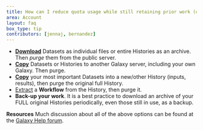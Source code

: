 ```yaml
---
title: How can I reduce quota usage while still retaining prior work (data, tools, methods)?
area: Account
layout: faq
box_type: tip
contributors: [jennaj, bernandez]
---
```

* [**Download**](https://training.galaxyproject.org/training-material/faqs/galaxy/datasets_download_datasets.html) Datasets as individual files or entire Histories as an archive. Then *purge* them from the public server.
* [**Copy**](https://training.galaxyproject.org/training-material/faqs/galaxy/histories_copy_dataset.html) Datasets or Histories to another Galaxy server, including your own Galaxy. Then purge.
* [**Copy**](https://training.galaxyproject.org/training-material/faqs/galaxy/histories_copy_dataset.html) your most important Datasets into a new/other History (inputs, results), then purge the original full History.
* [Extract](https://training.galaxyproject.org/training-material/faqs/galaxy/workflows_extract_from_history.html) a **Workflow** from the History, then purge it. 
* **Back-up your work**. It is a best practice to download an archive of your FULL original Histories periodically, even those still in use, as a backup.

**Resources** Much discussion about all of the above options can be found at the [Galaxy Help forum](https://help.galaxyproject.org/).
